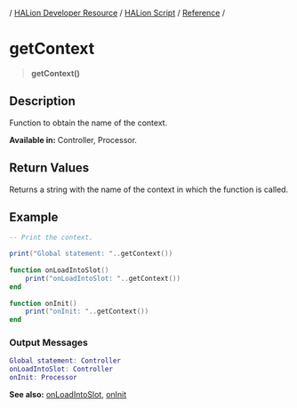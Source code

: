 / [HALion Developer Resource](../../HALion-Developer-Resource.md) / [HALion Script](./HALion-Script.md) / [Reference](./Reference.md) /

# getContext

>**getContext()**

## Description

Function to obtain the name of the context.

**Available in:** Controller, Processor.

## Return Values

Returns a string with the name of the context in which the function is called.

## Example

```lua
-- Print the context.

print("Global statement: "..getContext())
 
function onLoadIntoSlot()
    print("onLoadIntoSlot: "..getContext())
end
 
function onInit()
    print("onInit: "..getContext())
end
```

### Output Messages
```lua
Global statement: Controller
onLoadIntoSlot: Controller
onInit: Processor
```

**See also:** [onLoadIntoSlot](./onLoadIntoSlot.md), [onInit](./onInit.md)